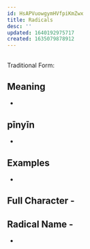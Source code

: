 ```yaml
---
id: HsAPVuowgymHVfpiKmZwx
title: Radicals
desc: ''
updated: 1640192975717
created: 1635079878912
---
```


## 

Traditional Form: 

## Meaning

- 

## pīnyīn

- 

## Examples

- 

## Full Character - 

## Radical Name -

- 
